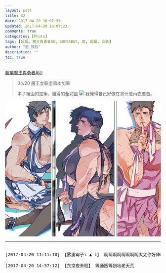 ```yaml
---
layout: post
title: 42
date: 2017-04-20 10:07:23
updated: 2017-04-20 10:07:23
comments: true
categories: [Photo]
tags: [超蝠, 魔王與勇者AU, SUPERBAT, 腐, 超蝙, 女裝]
author: "恋_独哲"
description: ""
toc: true
---
```


<p reblogfrom="reblogfrom"  ><a target="_blank" href="http://superbatdemogorgonandthebrave.lofter.com/post/1eb6db1d_f4539bd"  >超蝙魔王與勇者AU:</a></p> 
<blockquote> 
 <p>04/20 魔王女裝塗鴉本加筆</p> 
 <p>本子裡面的加筆，難得的全彩圖&nbsp;<img src="https://emos.plurk.com/e347d1a44ecb9a4a798609d61ce1e791_w48_h26.gif"  style="max-width:500px;"  />&nbsp;我覺得自己好像在畫什麼內衣廣告。<br /></p> 
</blockquote>

![](https://raw.githubusercontent.com/alicewish/maple50821/master/img_YW5MWVN1NEpoZFVQVTQremlYSDVGSy9ucFBGMGpjU0lVTEZHdEhRdkZpRTlJbVFETHhRbGh3PT0.png)

---

<pre>

[2017-04-20 11:11:10] 【雾里霉子i ▲ i】 啊啊啊啊啊啊啊啊太太你好棒啊！😍看到布鲁斯一天的不开心就都没有了。

[2017-04-20 14:57:12] 【东京夜未眠】 等通贩等到地老天荒

</pre>